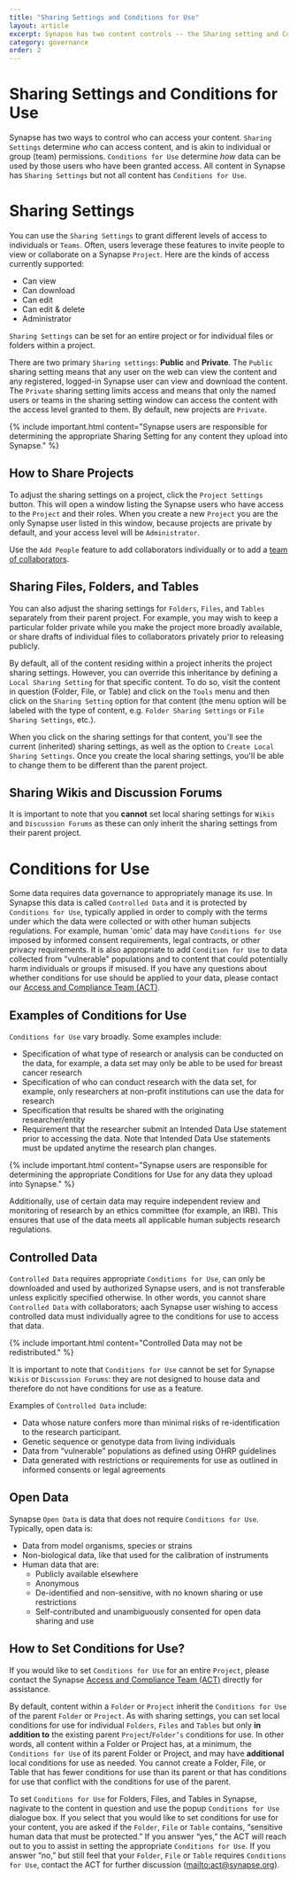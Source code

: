 ```yaml
---
title: "Sharing Settings and Conditions for Use"
layout: article
excerpt: Synapse has two content controls -- the Sharing setting and Conditions for Use. Learn how to set Sharing settings and Conditions for Use.
category: governance
order: 2
---
```


# Sharing Settings and Conditions for Use
Synapse has two ways to control who can access your content. `Sharing Settings` determine _who_ can access content, and is akin to individual or group (team) permissions. `Conditions for Use` determine _how_ data can be used by those users who have been granted access. All content in Synapse has `Sharing Settings` but not all content has `Conditions for Use`. 

<a name="sharing-setting"></a>

# Sharing Settings
You can use the `Sharing Settings` to grant different levels of access to individuals or `Teams`. Often, users leverage these features to invite people to view or collaborate on a Synapse `Project`. Here are the kinds of access currently supported: 

* Can view
* Can download
* Can edit
* Can edit & delete
* Administrator

`Sharing Settings` can be set for an entire project or for individual files or folders within a project. 

There are two primary `Sharing settings`: **Public** and **Private**. The `Public` sharing setting means that any user on the web can view the content and any registered, logged-in Synapse user can view and download the content. The `Private` sharing setting limits access and means that only the named users or teams in the sharing setting window can access the content with the access level granted to them. By default, new projects are `Private`. 
 
{% include important.html content="Synapse users are responsible for determining the appropriate Sharing Setting for any content they upload into Synapse." %}

<a name="how-to-share-content"></a>
## How to Share Projects
To adjust the sharing settings on a project, click the `Project Settings` button. This will open a window listing the Synapse users who have access to the `Project` and their roles. When you create a new `Project` you are the only Synapse user listed in this window, because projects are private by default, and your access level will be `Administrator`. 

Use the `Add People` feature to add collaborators individually or to add a [team of collaborators](/articles/teams.html).

<a name="share-files-folders-and-tables"></a>
## Sharing Files, Folders, and Tables

You can also adjust the sharing settings for `Folders`, `Files`, and `Tables` separately from their parent project. For example, you may wish to keep a particular folder private while you make the project more broadly available, or share drafts of individual files to collaborators privately prior to releasing publicly. 

By default, all of the content residing within a project inherits the project sharing settings. However, you can override this inheritance by defining a `Local Sharing Setting` for that specific content. To do so, visit the content in question (Folder, File, or Table) and click on the `Tools` menu and then click on the `Sharing Setting` option for that content (the menu option will be labeled with the type of content, e.g. `Folder Sharing Settings` or `File Sharing Settings`, etc.). 

When you click on the sharing settings for that content, you'll see the current (inherited) sharing settings, as well as the option to `Create Local Sharing Settings`. Once you create the local sharing settings, you'll be able to change them to be different than the parent project. 

## Sharing Wikis and Discussion Forums

It is important to note that you **cannot** set local sharing settings for `Wikis` and `Discussion Forums` as these can only inherit the sharing settings from their parent project.

<a name="conditions-for-use"></a>
# Conditions for Use
Some data requires data governance to appropriately manage its use. In Synapse this data is called `Controlled Data` and it is protected by `Conditions for Use`, typically applied in order to comply with the terms under which the data were collected or with other human subjects regulations. For example, human 'omic' data may have `Conditions for Use` imposed by informed consent requirements, legal contracts, or other privacy requirements. It is also appropriate to add `Condition for Use` to data collected from "vulnerable" populations and to content that could potentially harm individuals or groups if misused. If you have any questions about whether conditions for use should be applied to your data, please contact our <a href="mailto:act@sagebase.org">Access and Compliance Team (ACT)</a>.

<a name="require-conditions-for-use"></a>
## Examples of Conditions for Use
`Conditions for Use` vary broadly. Some examples include:

* Specification of what type of research or analysis can be conducted on the data, for example, a data set may only be able to be used for breast cancer research
* Specification of who can conduct research with the data set, for example, only researchers at non-profit institutions can use the data for research
* Specification that results be shared with the originating researcher/entity
* Requirement that the researcher submit an Intended Data Use statement prior to accessing the data. Note that Intended Data Use statements must be updated anytime the research plan changes.

{% include important.html content="Synapse users are responsible for determining the appropriate Conditions for Use for any data they upload into Synapse." %}

Additionally, use of certain data may require independent review and monitoring of research by an ethics committee (for example, an IRB). This ensures that use of the data meets all applicable human subjects research regulations. 

<a name="controlled-data"></a>
## Controlled Data
`Controlled Data` requires appropriate `Conditions for Use`, can only be downloaded and used by authorized Synapse users, and is not transferable unless explicitly specified otherwise. In other words, you cannot share `Controlled Data` with collaborators; aach Synapse user wishing to access controlled data must individually agree to the conditions for use to access that data.

{% include important.html content="Controlled Data may not be redistributed." %}

It is important to note that `Conditions for Use` cannot be set for Synapse `Wikis` or `Discussion Forums`: they are not designed to house data and therefore do not have conditions for use as a feature. 

Examples of `Controlled Data` include:

* Data whose nature confers more than minimal risks of re-identification to the research participant.
* Genetic sequence or genotype data from living individuals
* Data from “vulnerable” populations as defined using OHRP guidelines
* Data generated with restrictions or requirements for use as outlined in informed consents or legal agreements

<a name="open-data"></a>
## Open Data
Synapse `Open Data` is data that does not require `Conditions for Use`. Typically, open data is:

* Data from model organisms, species or strains
* Non-biological data, like that used for the calibration of instruments 
* Human data that are:
    * Publicly available elsewhere
    * Anonymous
    * De-identified and non-sensitive, with no known sharing or use restrictions
    * Self-contributed and unambiguously consented for open data sharing and use

<a name="how-to-set-conditions-for-use "></a>
## How to Set Conditions for Use?
If you would like to set `Conditions for Use` for an entire `Project`, please contact the Synapse <a href="mailto:act@sagebase.org">Access and Compliance Team (ACT)</a> directly for assistance. 

By default, content within a `Folder` or `Project` inherit the `Conditions for Use` of the parent `Folder` or `Project`. As with sharing settings, you can set local conditions for use for individual `Folders`, `Files` and `Tables` but only **in addition to** the existing parent `Project`/`Folder’s` conditions for use. In other words, all content within a Folder or Project has, at a minimum, the `Conditions for Use` of its parent Folder or Project, and may have **additional** local conditions for use as needed. You cannot create a Folder, File, or Table that has fewer conditions for use than its parent or that has conditions for use that conflict with the conditions for use of the parent.

To set `Conditions for Use` for Folders, Files, and Tables in Synapse, nagivate to the content in question and use the popup `Conditions for Use` dialogue box. If you select that you would like to set conditions for use for your content, you are asked if the `Folder`, `File` or `Table` contains, “sensitive human data that must be protected.” If you answer “yes,” the ACT will reach out to you to assist in setting the appropriate `Conditions for Use`. If you answer “no,” but still feel that your `Folder`, `File` or `Table` requires `Conditions for Use`, contact the ACT for further discussion (<mailto:act@synapse.org>).
